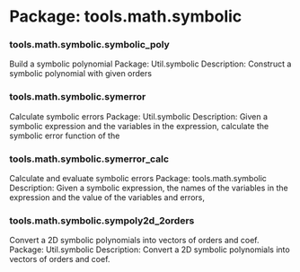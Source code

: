 # Package: tools.math.symbolic


### tools.math.symbolic.symbolic_poly

Build a symbolic polynomial Package: Util.symbolic Description: Construct a symbolic polynomial with given orders


### tools.math.symbolic.symerror

Calculate symbolic errors Package: Util.symbolic Description: Given a symbolic expression and the variables in the expression, calculate the symbolic error function of the


### tools.math.symbolic.symerror_calc

Calculate and evaluate symbolic errors Package: tools.math.symbolic Description: Given a symbolic expression, the names of the variables in the expression and the value of the variables and errors,


### tools.math.symbolic.sympoly2d_2orders

Convert a 2D symbolic polynomials into vectors of orders and coef. Package: Util.symbolic Description: Convert a 2D symbolic polynomials into vectors of orders and coef.


